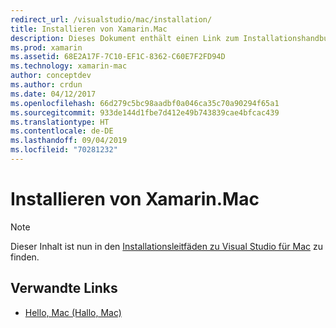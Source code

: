 ```yaml
---
redirect_url: /visualstudio/mac/installation/
title: Installieren von Xamarin.Mac
description: Dieses Dokument enthält einen Link zum Installationshandbuch für Visual Studio für Mac, in dem die Installation von Xamarin.Mac für die macOS-Entwicklung beschrieben wird.
ms.prod: xamarin
ms.assetid: 68E2A17F-7C10-EF1C-8362-C60E7F2FD94D
ms.technology: xamarin-mac
author: conceptdev
ms.author: crdun
ms.date: 04/12/2017
ms.openlocfilehash: 66d279c5bc98aadbf0a046ca35c70a90294f65a1
ms.sourcegitcommit: 933de144d1fbe7d412e49b743839cae4bfcac439
ms.translationtype: HT
ms.contentlocale: de-DE
ms.lasthandoff: 09/04/2019
ms.locfileid: "70281232"
---
```

# <a name="xamarinmac-installation"></a>Installieren von Xamarin.Mac

> [!NOTE]
> Dieser Inhalt ist nun in den [Installationsleitfäden zu Visual Studio für Mac](https://docs.microsoft.com/visualstudio/mac/installation) zu finden.

## <a name="related-links"></a>Verwandte Links

- [Hello, Mac (Hallo, Mac)](~/mac/get-started/hello-mac.md)
